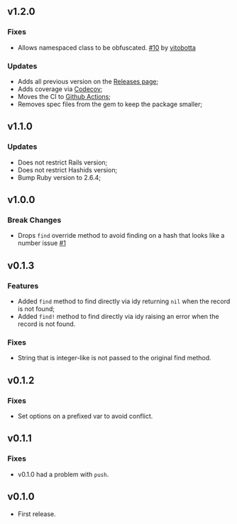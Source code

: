 ## v1.2.0

### Fixes

- Allows namespaced class to be obfuscated. [#10](https://github.com/wbotelhos/idy/pull/10) by [vitobotta](https://github.com/vitobotta)

### Updates

- Adds all previous version on the [Releases page](https://github.com/wbotelhos/idy/releases);
- Adds coverage via [Codecov](https://app.codecov.io/gh/wbotelhos/idy);
- Moves the CI to [Github Actions](https://github.com/wbotelhos/idy/actions);
- Removes spec files from the gem to keep the package smaller;

## v1.1.0

### Updates

- Does not restrict Rails version;
- Does not restrict Hashids version;
- Bump Ruby version to 2.6.4;

## v1.0.0

### Break Changes

- Drops `find` override method to avoid finding on a hash that looks like a number issue [#1](https://github.com/wbotelhos/idy/issues/1)

## v0.1.3

### Features

- Added `find` method to find directly via idy returning `nil` when the record is not found;
- Added `find!` method to find directly via idy raising an error when the record is not found.

### Fixes

- String that is integer-like is not passed to the original find method.

## v0.1.2

### Fixes

- Set options on a prefixed var to avoid conflict.

## v0.1.1

### Fixes

- v0.1.0 had a problem with `push`.

## v0.1.0

- First release.

